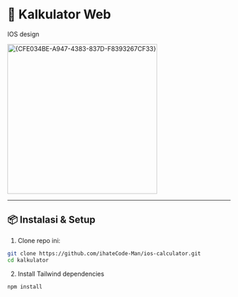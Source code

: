 # 🔢 Kalkulator Web

IOS design

<img width="338" alt="{CFE034BE-A947-4383-837D-F8393267CF33}" src="https://github.com/user-attachments/assets/67039936-7bd3-4620-bd3f-0b7e94597e2b" />

---

## 📦 Instalasi & Setup

1. Clone repo ini:
```bash
git clone https://github.com/ihateCode-Man/ios-calculator.git
cd kalkulator
```

2. Install Tailwind dependencies
```bash
npm install
```
